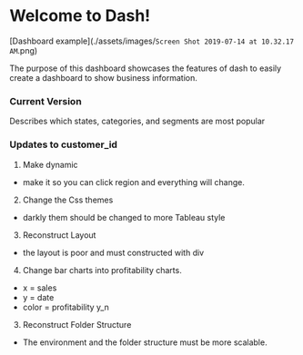 # Welcome to Dash!

[Dashboard example](./assets/images/`Screen Shot 2019-07-14 at 10.32.17 AM`.png)

The purpose of this dashboard showcases the features of dash to easily create
a dashboard to show business information.


### Current Version

Describes which states, categories, and segments are most popular

### Updates to customer_id

1. Make dynamic  
- make it so you can click region and everything will change.

2. Change the Css themes  
- darkly them should be changed to more Tableau style

3. Reconstruct Layout

- the layout is poor and must constructed with div

4. Change bar charts into profitability charts.  
- x = sales
- y = date
- color = profitability y_n


3. Reconstruct Folder Structure

- The environment and the folder structure must be more scalable.
